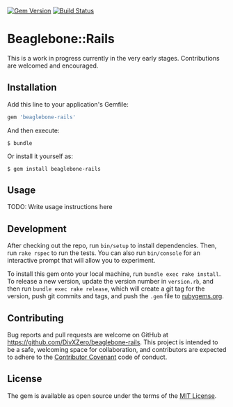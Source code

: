 [![Gem Version](https://badge.fury.io/rb/beaglebone-rails.svg)](https://badge.fury.io/rb/beaglebone-rails)
[![Build Status](https://travis-ci.org/DivXZero/beaglebone-rails.svg?branch=master)](https://travis-ci.org/DivXZero/beaglebone-rails)

# Beaglebone::Rails

This is a work in progress currently in the very early stages. Contributions are welcomed and encouraged.

## Installation

Add this line to your application's Gemfile:

```ruby
gem 'beaglebone-rails'
```

And then execute:

    $ bundle

Or install it yourself as:

    $ gem install beaglebone-rails

## Usage

TODO: Write usage instructions here

## Development

After checking out the repo, run `bin/setup` to install dependencies. Then, run `rake rspec` to run the tests. You can also run `bin/console` for an interactive prompt that will allow you to experiment.

To install this gem onto your local machine, run `bundle exec rake install`. To release a new version, update the version number in `version.rb`, and then run `bundle exec rake release`, which will create a git tag for the version, push git commits and tags, and push the `.gem` file to [rubygems.org](https://rubygems.org).

## Contributing

Bug reports and pull requests are welcome on GitHub at https://github.com/DivXZero/beaglebone-rails. This project is intended to be a safe, welcoming space for collaboration, and contributors are expected to adhere to the [Contributor Covenant](contributor-covenant.org) code of conduct.


## License

The gem is available as open source under the terms of the [MIT License](http://opensource.org/licenses/MIT).
